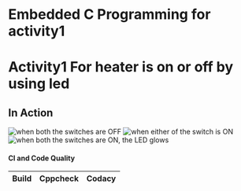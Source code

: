 
# Embedded C Programming for activity1

# Activity1 For heater is on or off by using led 

## In Action
![when both the switches are OFF](https://user-images.githubusercontent.com/82135750/116245687-d53e0580-a786-11eb-8e7d-e9920f669928.png)
![when either of the switch is ON](https://user-images.githubusercontent.com/82135750/116245741-df600400-a786-11eb-8ba3-792bba9c52d9.png)
![when both the switches are ON, the LED glows](https://user-images.githubusercontent.com/82135750/116245707-d96a2300-a786-11eb-8caf-d02bd3230f13.png)


#### CI and Code Quality

|Build|Cppcheck|Codacy|
|:--:|:--:|:--:|


